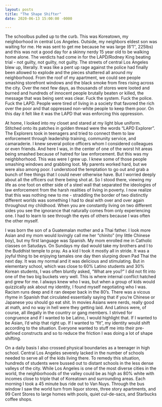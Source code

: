 ```yaml
---
layout: posts
title: "The Shape Shifter"
date: 2020-06-13 15:00:00 -0000

---
```



The schoolbus pulled up to the curb. This was Koreatown, my neighborhood in central Los Angeles. Outside, my neighbors eldest son was waiting for me. He was sent to get me because he was large (6’1’’, 225lbs) and this was not a good day for a skinny nerdy 15 year old to be walking home alone. The verdicts had come in for the LAPD/Rodney King beating trial - not guilty, not guilty, not guilty. The streets of central Los Angeles blew up, literally.  It was like a pent up rage against the police had finally been allowed to explode and the pieces shattered all around my neighborhood. From the roof of my apartment, we could see people smashing storefront windows and the black smoke from fires rising across the city. Over the next few days, as thousands of stores were looted and burned and hundreds of innocent people brutally beaten or killed, the message that was being sent was clear. Fuck the system. Fuck the police. Fuck the LAPD. People were tired of living in a society that favored the rich over the poor and that oppressed non-white people to keep them poor. On this day it felt like it was the LAPD that was enforcing this oppression.

At home, I looked into my closet and stared at my light blue uniform. Stitched onto its patches in golden thread were the words “LAPD Explorer”. The Explorers took in teenagers and tried to connect them to law enforcement through leadership training, community service, and camaraderie.  I knew several police officers whom I considered colleagues or even friends. And here I was, in the center of one of the worst hit areas being smashed because of hatred for law enforcement. But this was my neighbhorhood. This was were I grew up.  I knew some of those people smashing windows and grabbing loot. My parents worked hard, but we were also among poor. I understood the temptation to go out and grab a bunch of free things that I could never otherwise have. But I worried deeply about all the officers out there being shot at. So I stood there, viewing my life as one foot on either side of a steel wall that separated the ideologies of law enforcement from the harsh realities of living in poverty. I now realize that this was nothing new to me - straddling the border of two distinctly different worlds was something I had to deal with over and over again throughout my childhood. When you are constantly living on two different sides you see the ignorance that naturally comes from only experiencing one. I had to learn to see through the eyes of others because I was often the other myself.

I was born the son of a Guatemalan mother and a Thai father.  I look more Asian and my mom would lovingly call me her “chinito” (my little Chinese boy), but my first language was Spanish. My mom enrolled me in Catholic classes on Satudays. On Sundays my dad would take my brothers and I to the Buddhist temple to pray. As a kid I took it mostly all in stride. It was a joyful thing to be enjoying tamales one day then slurping down Pad Thai the next day. It was my normal and it was delicious and stimulating. But in elementary school, which was close to 60% Latino students and 30% Korean students, I was often bluntly asked, “What are you?” I did not fit into one of the two big buckets very well. This is where internal conflict hatched and grew for me.  I always knew who I was, but when a group of kids would quizzically ask about my identity, I found myself negotiating who I was. Racism runs deep and it ran deeper back in the 80’s. There was a vicous rhyme in Spanish that circulated essentially saying that if you’re Chinese or Japanese you should go eat shit. In movies Asians were nerds, really good at math, and no way in hell were they getting laid. And Latinos were, of course, all illegally in the country or gang members. I strived for congruence and if I wanted to be Latino, I would highlight that. If I wanted to be Asian, I’d whip that right up. If I wanted to “fit”, my identity would shift according to the situation. Everyone wanted to stuff me into their pre-defined constructs and so to reduce the friction I was doing a lot of shape shifting.

On a daily basis I also crossed physical boundaries as a teenager in high school.  Central Los Angeles severely lacked in the number of schools needed to serve all of the kids living there. To remedy this situation, hundreds of students were bussed out to distant schools in the less dense valleys of the city. While Los Angeles is one of the most diverse cities in the world, the neighborhoods of the valley could be as high as 80% white with incomes close to triple that of Koreatown and surrounding areas.  Each morning I took a 45 minute bus ride out to Van Nuys. Through the bus window I saw the world turn from liquor stores, three story apartments, and 99 Cent Stores to large homes with pools, quiet cul-de-sacs, and Starbucks coffee shops.
